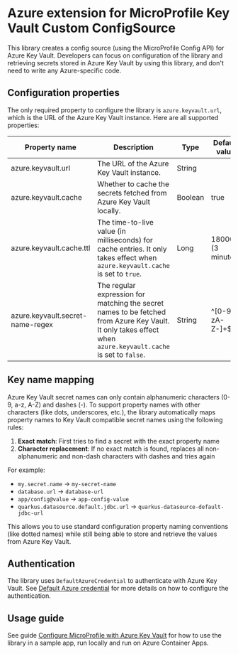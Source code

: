 # Azure extension for MicroProfile Key Vault Custom ConfigSource

This library creates a config source (using the MicroProfile Config API) for Azure Key Vault. Developers can focus on configuration of the library and retrieving secrets stored in Azure Key Vault by using this library, and don't need to write any Azure-specific code.

## Configuration properties

The only required property to configure the library is `azure.keyvault.url`, which is the URL of the Azure Key Vault instance. Here are all supported properties:

Property name | Description | Type | Default value | Required
--- | --- | --- | --- | ---
azure.keyvault.url | The URL of the Azure Key Vault instance. | String |  | true
azure.keyvault.cache | Whether to cache the secrets fetched from Azure Key Vault locally. | Boolean | true | false
azure.keyvault.cache.ttl | The time-to-live value (in milliseconds) for cache entries. It only takes effect when `azure.keyvault.cache` is set to `true`. | Long | 180000 (3 minutes) | false
azure.keyvault.secret-name-regex | The regular expression for matching the secret names to be fetched from Azure Key Vault. It only takes effect when `azure.keyvault.cache` is set to `false`. | String | ^[0-9a-zA-Z-]+$ | false

## Key name mapping

Azure Key Vault secret names can only contain alphanumeric characters (0-9, a-z, A-Z) and dashes (-). To support property names with other characters (like dots, underscores, etc.), the library automatically maps property names to Key Vault compatible secret names using the following rules:

1. **Exact match**: First tries to find a secret with the exact property name
2. **Character replacement**: If no exact match is found, replaces all non-alphanumeric and non-dash characters with dashes and tries again

For example:
- `my.secret.name` → `my-secret-name`
- `database.url` → `database-url`
- `app/config@value` → `app-config-value`
- `quarkus.datasource.default.jdbc.url` → `quarkus-datasource-default-jdbc-url`

This allows you to use standard configuration property naming conventions (like dotted names) while still being able to store and retrieve the values from Azure Key Vault.

## Authentication

The library uses `DefaultAzureCredential` to authenticate with Azure Key Vault. See [Default Azure credential](https://learn.microsoft.com/en-us/azure/developer/java/sdk/identity-azure-hosted-auth#default-azure-credential) for more details on how to configure the authentication.

## Usage guide

See guide [Configure MicroProfile with Azure Key Vault](https://learn.microsoft.com/azure/developer/java/eclipse-microprofile/configure-microprofile-with-keyvault) for how to use the library in a sample app, run locally and run on Azure Container Apps.
